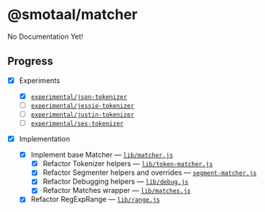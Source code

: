 ﻿# @smotaal/matcher

No Documentation Yet!

## Progress

- [x] Experiments

  - [x] [`experimental/json-tokenizer`](./experimental/json-tokenizer/README.md)
  - [ ] [`experimental/jessie-tokenizer`](./experimental/jessie-tokenizer/README.md)
  - [ ] [`experimental/justin-tokenizer`](./experimental/justin-tokenizer/README.md)
  - [ ] [`experimental/ses-tokenizer`](./experimental/ses-tokenizer/README.md)

- [x] Implementation

  - [x] Implement base Matcher — [`lib/matcher.js`](./lib/matcher.js)
    - [x] Refactor Tokenizer helpers — [`lib/token-matcher.js`](./lib/token-matcher.js)
    - [x] Refactor Segmenter helpers and overrides — [`segment-matcher.js`](./lib/segment-matcher.js)
    - [x] Refactor Debugging helpers — [`lib/debug.js`](./lib/debug.js)
    - [x] Refactor Matches wrapper — [`lib/matches.js`](./lib/matches.js)
  - [x] Refactor RegExpRange — [`lib/range.js`](./lib/range.js)
